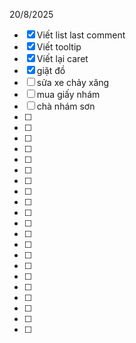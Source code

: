 20/8/2025
- [x] Viết list last comment
- [x] Viết tooltip
- [x] Viết lại caret
- [x] giặt đồ
- [ ] sửa xe chảy xăng
- [ ] mua giấy nhám
- [ ] chà nhám sơn
- [ ] 
- [ ] 
- [ ] 
- [ ] 
- [ ] 
- [ ] 
- [ ] 
- [ ] 
- [ ] 
- [ ] 
- [ ] 
- [ ] 
- [ ] 
- [ ] 
- [ ] 
- [ ] 
- [ ] 
- [ ] 
- [ ] 
- [ ] 
- [ ] 